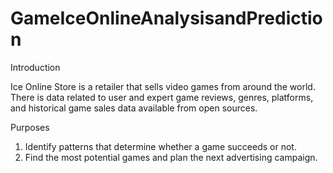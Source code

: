 # GameIceOnlineAnalysisandPrediction
Introduction

Ice Online Store is a retailer that sells video games from around the world. There is data related to user and expert game reviews, genres, platforms, and historical game sales data available from open sources.

Purposes

1. Identify patterns that determine whether a game succeeds or not.
2. Find the most potential games and plan the next advertising campaign.
